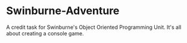 # Swinburne-Adventure
A credit task for Swinburne's Object Oriented Programming Unit. It's all about creating a console game.
